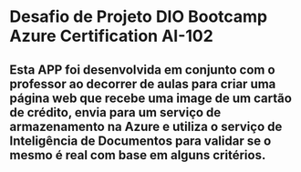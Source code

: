 # Desafio de Projeto DIO Bootcamp Azure Certification AI-102

## Esta APP foi desenvolvida em conjunto com o professor ao decorrer de aulas para criar uma página web que recebe uma image de um cartão de crédito, envia para um serviço de armazenamento na Azure e utiliza o serviço de Inteligência de Documentos para validar se o mesmo é real com base em alguns critérios.
